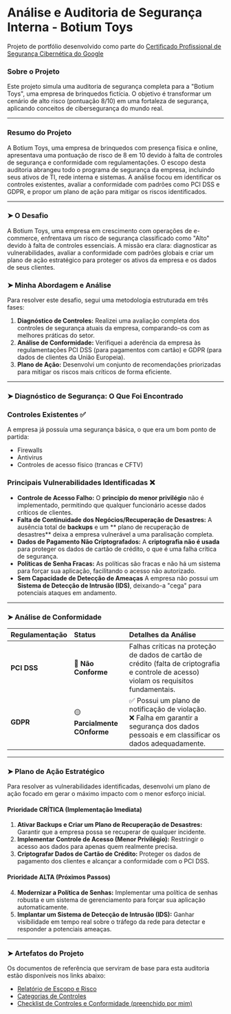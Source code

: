 # Análise e Auditoria de Segurança Interna - Botium Toys

Projeto de portfólio desenvolvido como parte do <a href="https://www.coursera.org/google-certificates/cybersecurity-certificate">Certificado Profissional de Segurança Cibernética do Google</a>

### Sobre o Projeto
Este projeto simula uma auditoria de segurança completa para a "Botium Toys", uma empresa de brinquedos fictícia. O objetivo é transformar um cenário de alto risco (pontuação 8/10) em uma fortaleza de segurança, aplicando conceitos de cibersegurança do mundo real.

---

### Resumo do Projeto
A Botium Toys, uma empresa de brinquedos com presença física e online, apresentava uma pontuação de risco de 8 em 10 devido à falta de controles de segurança e conformidade com regulamentações. O escopo desta auditoria abrangeu todo o programa de segurança da empresa, incluindo seus ativos de TI, rede interna e sistemas. A análise focou em identificar os controles existentes, avaliar a conformidade com padrões como PCI DSS e GDPR, e propor um plano de ação para mitigar os riscos identificados.

---

### ➤ O Desafio
A Botium Toys, uma empresa em crescimento com operações de e-commerce, enfrentava um risco de segurança classificado como "Alto" devido à falta de controles essenciais. A missão era clara: diagnosticar as vulnerabilidades, avaliar a conformidade com padrões globais e criar um plano de ação estratégico para proteger os ativos da empresa e os dados de seus clientes.

### ➤ Minha Abordagem e Análise
Para resolver este desafio, segui uma metodologia estruturada em três fases:
1. **Diagnóstico de Controles:** Realizei uma avaliação completa dos controles de segurança atuais da empresa, comparando-os com as melhores práticas do setor.
2. **Análise de Conformidade:** Verifiquei a aderência da empresa às regulamentações PCI DSS (para pagamentos com cartão) e GDPR (para dados de clientes da União Europeia).
3. **Plano de Ação:** Desenvolvi um conjunto de recomendações priorizadas para mitigar os riscos mais críticos de forma eficiente.
---

### ➤ Diagnóstico de Segurança: O Que Foi Encontrado

### Controles Existentes ✅
A empresa já possuía uma segurança básica, o que era um bom ponto de partida:
* Firewalls
* Antivirus
* Controles de acesso físico (trancas e CFTV)

### Principais Vulnerabilidades Identificadas ❌
* **Controle de Acesso Falho:** O **princípio do menor privilégio** não é implementado, permitindo que qualquer funcionário acesse dados críticos de clientes.
*  **Falta de Continuidade dos Negócios/Recuperação de Desastres:** A ausência total de **backups** e um ** plano de recuperação de desastres** deixa a empresa vulnerável a uma paralisação completa.
*  **Dados de Pagamento Não Criptografados:** A **criptografia não é usada** para proteger os dados de cartão de crédito, o que é uma falha crítica de segurança.
*  **Políticas de Senha Fracas:** As políticas são fracas e não há um sistema para forçar sua aplicação, facilitando o acesso não autorizado.
*  **Sem Capacidade de Detecção de Ameaças** A empresa não possui um **Sistema de Detecção de Intrusão (IDS)**, deixando-a "cega" para potenciais ataques em andamento.

---

### ➤ Análise de Conformidade

| Regulamentação | Status | Detalhes da Análise |
| :--- | :--- | :--- |
| **PCI DSS** | 🔴 **Não Conforme** | Falhas críticas na proteção de dados de cartão de crédito (falta de criptografia e controle de acesso) violam os requisitos fundamentais. |
| **GDPR** | 🟡 **Parcialmente COnforme** | ✅ Possui um plano de notificação de violação. <br> ❌ Falha em garantir a segurança dos dados pessoais e em classificar os dados adequadamente. |

---

### ➤ Plano de Ação Estratégico

Para resolver as vulnerabilidades identificadas, desenvolvi um plano de ação focado em gerar o máximo impacto com o menor esforço inicial.

#### **Prioridade CRÍTICA (Implementação Imediata)**
1.  **Ativar Backups e Criar um Plano de Recuperação de Desastres:** Garantir que a empresa possa se recuperar de qualquer incidente.
2.  **Implementar Controle de Acesso (Menor Privilégio):** Restringir o acesso aos dados para apenas quem realmente precisa.
3.  **Criptografar Dados de Cartão de Crédito:** Proteger os dados de pagamento dos clientes e alcançar a conformidade com o PCI DSS.

#### **Prioridade ALTA (Próximos Passos)**
4.  **Modernizar a Política de Senhas:** Implementar uma política de senhas robusta e um sistema de gerenciamento para forçar sua aplicação automaticamente.
5.  **Implantar um Sistema de Detecção de Intrusão (IDS):** Ganhar visibilidade em tempo real sobre o tráfego da rede para detectar e responder a potenciais ameaças.

--- 

### ➤ Artefatos do Projeto
Os documentos de referência que serviram de base para esta auditoria estão disponíveis nos links abaixo:
* [Relatório de Escopo e Risco](https://github.com/cleyandson/botium-toys-security-audit/blob/main/Documents/Botium%20Toys_%20Scope%2C%20goals%2C%20and%20risk%20assessment%20report.pdf)
* [Categorias de Controles](https://github.com/cleyandson/botium-toys-security-audit/blob/main/Documents/Control%20categories.pdf)
* [Checklist de Controles e Conformidade (preenchido por mim)](https://github.com/cleyandson/botium-toys-security-audit/blob/main/Documents/Controls%20and%20compliance%20checklist%20-%20answered.pdf)








